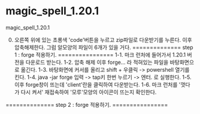 # magic_spell_1.20.1
magic_spell_1.20.1

0. 오른쪽 위에 있는 초롱색 'code'버튼을 누르고 zip파일로 다운받기를 누른다. 이후 압축해제한다.
   그럼 알모양의 파일이 6개가 있을 거다.
============== step 1 : forge 적용하기. ================
1-1. 마크 런처에 들어가서 1.20.1 버전을 다운로드 받는다. 
1-2. 압축 해제 이후 forge... 라 적혀있는 파일을 바탕화면으로 옮긴다.
1-3. 바탕화면에 커서를 올리고 shift + 우클릭 -> powershell 열기를 킨다.
1-4. java -jar forge 입력 -> tap키 한번 누르기 -> 엔터. 로 실행한다.
1-5. 이후 forge창이 뜨는데 'client'란을 클릭하여 다운받는다.
1-6. 마크 런처를 '껏다가 다시 켜서' 재접속하여 '모루'모양의 아이콘이 뜨는지 확인한다.

============== step 2 : forge 적용하기. ================
